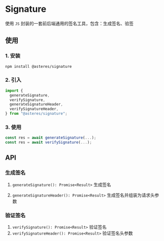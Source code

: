 # Signature

使用 `JS` 封装的一套前后端通用的签名工具，包含：生成签名、验签

## 使用

### 1. 安装

```bash
npm install @asteres/signature
```

### 2. 引入

```js
import {
  generateSignature,
  verifySignature,
  generateSignatureHeader,
  verifySignatureHeader,
} from "@asteres/signature";
```

### 3. 使用

```js
const res = await generateSignature(...);
const res = await verifySignature(...);
```

## API

### 生成签名

1. `generateSignature(): Promise<Result>` 生成签名

2. `generateSignatureHeader(): Promise<Result>` 生成签名并组装为请求头参数

### 验证签名

1. `verifySignature(): Promise<Result>` 验证签名
2. `verifySignatureHeader(): Promise<Result>` 验证签名头参数
